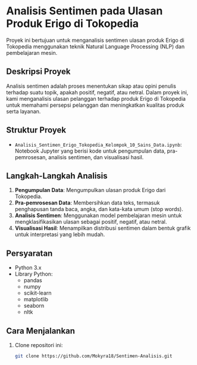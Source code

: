 # Analisis Sentimen pada Ulasan Produk Erigo di Tokopedia

Proyek ini bertujuan untuk menganalisis sentimen ulasan produk Erigo di Tokopedia menggunakan teknik Natural Language Processing (NLP) dan pembelajaran mesin.

## Deskripsi Proyek

Analisis sentimen adalah proses menentukan sikap atau opini penulis terhadap suatu topik, apakah positif, negatif, atau netral. Dalam proyek ini, kami menganalisis ulasan pelanggan terhadap produk Erigo di Tokopedia untuk memahami persepsi pelanggan dan meningkatkan kualitas produk serta layanan.

## Struktur Proyek

- `Analisis_Sentimen_Erigo_Tokopedia_Kelompok_10_Sains_Data.ipynb`: Notebook Jupyter yang berisi kode untuk pengumpulan data, pra-pemrosesan, analisis sentimen, dan visualisasi hasil.

## Langkah-Langkah Analisis

1. **Pengumpulan Data**: Mengumpulkan ulasan produk Erigo dari Tokopedia.
2. **Pra-pemrosesan Data**: Membersihkan data teks, termasuk penghapusan tanda baca, angka, dan kata-kata umum (stop words).
3. **Analisis Sentimen**: Menggunakan model pembelajaran mesin untuk mengklasifikasikan ulasan sebagai positif, negatif, atau netral.
4. **Visualisasi Hasil**: Menampilkan distribusi sentimen dalam bentuk grafik untuk interpretasi yang lebih mudah.

## Persyaratan

- Python 3.x
- Library Python:
  - pandas
  - numpy
  - scikit-learn
  - matplotlib
  - seaborn
  - nltk

## Cara Menjalankan

1. Clone repositori ini:
   ```bash
   git clone https://github.com/Mokyra18/Sentimen-Analisis.git
